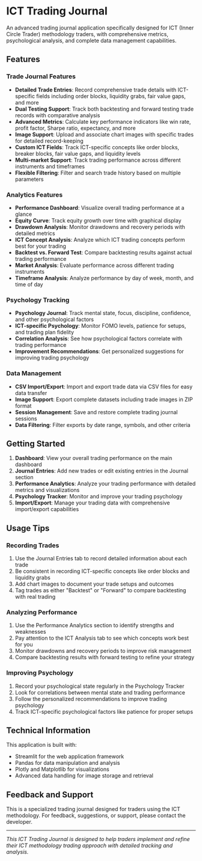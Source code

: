 # ICT Trading Journal

An advanced trading journal application specifically designed for ICT (Inner Circle Trader) methodology traders, with comprehensive metrics, psychological analysis, and complete data management capabilities.

## Features

### Trade Journal Features

- **Detailed Trade Entries**: Record comprehensive trade details with ICT-specific fields including order blocks, liquidity grabs, fair value gaps, and more
- **Dual Testing Support**: Track both backtesting and forward testing trade records with comparative analysis
- **Advanced Metrics**: Calculate key performance indicators like win rate, profit factor, Sharpe ratio, expectancy, and more
- **Image Support**: Upload and associate chart images with specific trades for detailed record-keeping
- **Custom ICT Fields**: Track ICT-specific concepts like order blocks, breaker blocks, fair value gaps, and liquidity levels
- **Multi-market Support**: Track trading performance across different instruments and timeframes
- **Flexible Filtering**: Filter and search trade history based on multiple parameters

### Analytics Features

- **Performance Dashboard**: Visualize overall trading performance at a glance
- **Equity Curve**: Track equity growth over time with graphical display
- **Drawdown Analysis**: Monitor drawdowns and recovery periods with detailed metrics
- **ICT Concept Analysis**: Analyze which ICT trading concepts perform best for your trading
- **Backtest vs. Forward Test**: Compare backtesting results against actual trading performance
- **Market Analysis**: Evaluate performance across different trading instruments
- **Timeframe Analysis**: Analyze performance by day of week, month, and time of day

### Psychology Tracking

- **Psychology Journal**: Track mental state, focus, discipline, confidence, and other psychological factors
- **ICT-specific Psychology**: Monitor FOMO levels, patience for setups, and trading plan fidelity
- **Correlation Analysis**: See how psychological factors correlate with trading performance
- **Improvement Recommendations**: Get personalized suggestions for improving trading psychology

### Data Management

- **CSV Import/Export**: Import and export trade data via CSV files for easy data transfer
- **Image Support**: Export complete datasets including trade images in ZIP format
- **Session Management**: Save and restore complete trading journal sessions
- **Data Filtering**: Filter exports by date range, symbols, and other criteria

## Getting Started

1. **Dashboard**: View your overall trading performance on the main dashboard
2. **Journal Entries**: Add new trades or edit existing entries in the Journal section
3. **Performance Analytics**: Analyze your trading performance with detailed metrics and visualizations
4. **Psychology Tracker**: Monitor and improve your trading psychology
5. **Import/Export**: Manage your trading data with comprehensive import/export capabilities

## Usage Tips

### Recording Trades

1. Use the Journal Entries tab to record detailed information about each trade
2. Be consistent in recording ICT-specific concepts like order blocks and liquidity grabs
3. Add chart images to document your trade setups and outcomes
4. Tag trades as either "Backtest" or "Forward" to compare backtesting with real trading

### Analyzing Performance

1. Use the Performance Analytics section to identify strengths and weaknesses
2. Pay attention to the ICT Analysis tab to see which concepts work best for you
3. Monitor drawdowns and recovery periods to improve risk management
4. Compare backtesting results with forward testing to refine your strategy

### Improving Psychology

1. Record your psychological state regularly in the Psychology Tracker
2. Look for correlations between mental state and trading performance
3. Follow the personalized recommendations to improve trading psychology
4. Track ICT-specific psychological factors like patience for proper setups

## Technical Information

This application is built with:
- Streamlit for the web application framework
- Pandas for data manipulation and analysis
- Plotly and Matplotlib for visualizations
- Advanced data handling for image storage and retrieval

## Feedback and Support

This is a specialized trading journal designed for traders using the ICT methodology. For feedback, suggestions, or support, please contact the developer.

---

*This ICT Trading Journal is designed to help traders implement and refine their ICT methodology trading approach with detailed tracking and analysis.*
